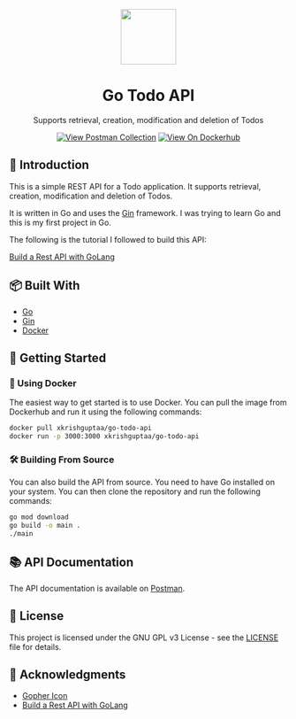<div align="center">
  <img src="https://gitlab.com/xkrishguptaa/go-todo-api/-/raw/main/assets/logo.png" height="100px" width="100px" />
  <br />
  <h1>Go Todo API</h1>
  <p>Supports retrieval, creation, modification and deletion of Todos</p>
  <p>
    <a href="https://go.postman.co/collections/30796221-cdf39375-8b13-4130-95c1-d0db3687e53e"><img src="https://img.shields.io/badge/View%20Postman%20Collection-2965F1?style=for-the-badge" alt="View Postman Collection" /></a>
    <a href="https://hub.docker.com/r/xkrishguptaa/go-todo-api"><img src="https://img.shields.io/badge/View%20On%20Dockerhub-2965F1?style=for-the-badge" alt="View On Dockerhub" /></a>
  </p>
</div>

## 📖 Introduction

This is a simple REST API for a Todo application. It supports retrieval, creation, modification and deletion of Todos.

It is written in Go and uses the [Gin](https://github.com/gin-gonic/gin) framework. I was trying to learn Go and this is my first project in Go.

The following is the tutorial I followed to build this API:

[Build a Rest API with GoLang](https://www.youtube.com/embed/d_L64KT3SFM)

## 📦 Built With

- [Go](https://golang.org/)
- [Gin](https://github.com/gin-gonic/gin)
- [Docker](https://www.docker.com/)

## 🚀 Getting Started

### 🐳 Using Docker

The easiest way to get started is to use Docker. You can pull the image from Dockerhub and run it using the following commands:

```bash
docker pull xkrishguptaa/go-todo-api
docker run -p 3000:3000 xkrishguptaa/go-todo-api
```

### 🛠️ Building From Source

You can also build the API from source. You need to have Go installed on your system. You can then clone the repository and run the following commands:

```bash
go mod download
go build -o main .
./main
```

## 📚 API Documentation

The API documentation is available on [Postman](https://documenter.getpostman.com/view/30796221/2s9YXfcPMz).

## 📝 License

This project is licensed under the GNU GPL v3 License - see the [LICENSE](LICENSE.md) file for details.

## 🙏 Acknowledgments

- [Gopher Icon](https://github.com/egonelbre/gophers/blob/master/vector/superhero/standing.svg)
- [Build a Rest API with GoLang](https://www.youtube.com/watch?v=d_L64KT3SFM)
